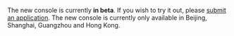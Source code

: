 The new console is currently **in beta**. If you wish to try it out, please [submit an application](https://cloud.tencent.com/apply/p/ozrs3db4q3n).
 The new console is currently only available in Beijing, Shanghai, Guangzhou and Hong Kong.
